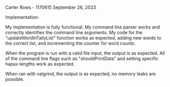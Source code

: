 Carter Rows - 1170615
September 26, 2023

Implementation:

My implementation is fully functional. My command line parser works and correctly identifies the command line arguments.
My code for the "updateWordInTallyList" function works as expected, adding new words to the correct list, and incrementing the counter for word counts.

When the program is run with a valid file input, the output is as expected.
All of the command line flags such as "shouldPrintData" and setting specific hapax lengths work as expected.

When ran with valgrind, the output is as expected, no memory leaks are possible.

